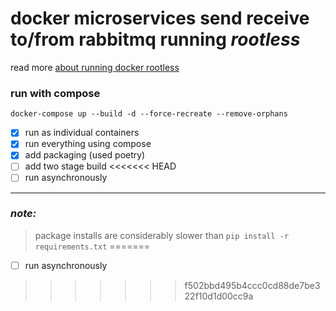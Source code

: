 # docker microservices send receive to/from rabbitmq running <ubuntu rootless>*rootless*

read more [about running docker rootless](https://docs.docker.com/engine/security/rootless/)
### run with compose 
`docker-compose up --build -d --force-recreate --remove-orphans`

- [x] run as individual containers
- [x] run everything using compose
- [x] add packaging (used poetry) 
- [ ] add two stage build
<<<<<<< HEAD
- [ ] run asynchronously  

---
### _note:_
>package installs are considerably slower than `pip install -r requirements.txt`
=======
- [ ] run asynchronously  
>>>>>>> f502bbd495b4ccc0cd88de7be322f10d1d00cc9a
